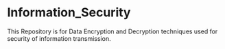# Information_Security
This Repository is for Data Encryption and Decryption techniques used for security of information transmission.
